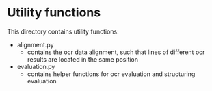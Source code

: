 # Utility functions
This directory contains utility functions:
- alignment.py
  - contains the ocr data alignment, such that lines of different ocr results are located in the same position
- evaluation.py
  - contains helper functions for ocr evaluation and structuring evaluation
